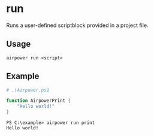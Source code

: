 # run

Runs a user-defined scriptblock provided in a project file.

## Usage

    airpower run <script>

## Example

```PowerShell
# .\Airpower.ps1

function AirpowerPrint {
	"Hello world!"
}
```

```
PS C:\example> airpower run print
Hello world!
```
